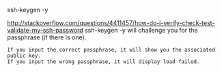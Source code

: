 
ssh-keygen -y

http://stackoverflow.com/questions/4411457/how-do-i-verify-check-test-validate-my-ssh-password
ssh-keygen -y will challenge you for the passphrase (if there is one).

    If you input the correct passphrase, it will show you the associated public key.
    If you input the wrong passphrase, it will display load failed.

